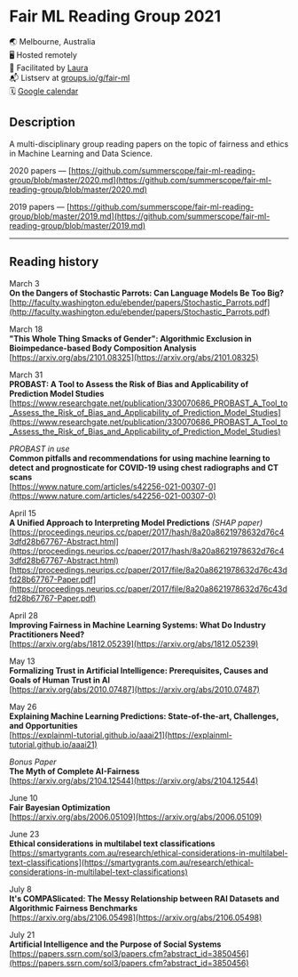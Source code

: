 # Fair ML Reading Group 2021
🌏 Melbourne, Australia  
🖥 Hosted remotely  
🤖 Facilitated by [Laura](https://twitter.com/summerscope)  
📬 Listserv at [groups.io/g/fair-ml](https://groups.io/g/fair-ml)  
🗓 [Google calendar](https://calendar.google.com/calendar?cid=MWVxa29iam90NHB0YXMzNjQxZXRvN2lkZjhAZ3JvdXAuY2FsZW5kYXIuZ29vZ2xlLmNvbQ)
 
## Description
A multi-disciplinary group reading papers on the topic of fairness and ethics in Machine Learning and Data Science. 

2020 papers — [https://github.com/summerscope/fair-ml-reading-group/blob/master/2020.md](https://github.com/summerscope/fair-ml-reading-group/blob/master/2020.md)

2019 papers — [https://github.com/summerscope/fair-ml-reading-group/blob/master/2019.md](https://github.com/summerscope/fair-ml-reading-group/blob/master/2019.md)

---
## Reading history

March 3    
**On the Dangers of Stochastic Parrots: Can Language Models Be Too Big?**  
[http://faculty.washington.edu/ebender/papers/Stochastic_Parrots.pdf](http://faculty.washington.edu/ebender/papers/Stochastic_Parrots.pdf)  
  
March 18    
**"This Whole Thing Smacks of Gender": Algorithmic Exclusion in Bioimpedance-based Body Composition Analysis**  
[https://arxiv.org/abs/2101.08325](https://arxiv.org/abs/2101.08325)  
  
March 31    
**PROBAST: A Tool to Assess the Risk of Bias and Applicability of Prediction Model Studies**  
[https://www.researchgate.net/publication/330070686_PROBAST_A_Tool_to_Assess_the_Risk_of_Bias_and_Applicability_of_Prediction_Model_Studies](https://www.researchgate.net/publication/330070686_PROBAST_A_Tool_to_Assess_the_Risk_of_Bias_and_Applicability_of_Prediction_Model_Studies)  
  
_PROBAST in use_  
**Common pitfalls and recommendations for using machine learning to detect and prognosticate for COVID-19 using chest radiographs and CT scans**  
[https://www.nature.com/articles/s42256-021-00307-0](https://www.nature.com/articles/s42256-021-00307-0)  
  
April 15    
**A Unified Approach to Interpreting Model Predictions** _(SHAP paper)_ 
[https://proceedings.neurips.cc/paper/2017/hash/8a20a8621978632d76c43dfd28b67767-Abstract.html](https://proceedings.neurips.cc/paper/2017/hash/8a20a8621978632d76c43dfd28b67767-Abstract.html)  
[https://proceedings.neurips.cc/paper/2017/file/8a20a8621978632d76c43dfd28b67767-Paper.pdf](https://proceedings.neurips.cc/paper/2017/file/8a20a8621978632d76c43dfd28b67767-Paper.pdf)  

April 28  
**Improving Fairness in Machine Learning Systems: What Do Industry Practitioners Need?**  
[https://arxiv.org/abs/1812.05239](https://arxiv.org/abs/1812.05239)  

May 13  
**Formalizing Trust in Artificial Intelligence: Prerequisites, Causes and Goals of Human Trust in AI**  
[https://arxiv.org/abs/2010.07487](https://arxiv.org/abs/2010.07487)  
  
May 26   
**Explaining Machine Learning Predictions: State-of-the-art, Challenges, and Opportunities**  
[https://explainml-tutorial.github.io/aaai21](https://explainml-tutorial.github.io/aaai21) 
  
_Bonus Paper_   
**The Myth of Complete AI-Fairness**  
[https://arxiv.org/abs/2104.12544](https://arxiv.org/abs/2104.12544)  
  
June 10  
**Fair Bayesian Optimization**   
[https://arxiv.org/abs/2006.05109](https://arxiv.org/abs/2006.05109)  

June 23  
**Ethical considerations in multilabel text classifications**  
[https://smartygrants.com.au/research/ethical-considerations-in-multilabel-text-classifications](https://smartygrants.com.au/research/ethical-considerations-in-multilabel-text-classifications)   

July 8  
**It's COMPASlicated: The Messy Relationship between RAI Datasets and Algorithmic Fairness Benchmarks**  
[https://arxiv.org/abs/2106.05498](https://arxiv.org/abs/2106.05498)  

July 21  
**Artificial Intelligence and the Purpose of Social Systems**  
[https://papers.ssrn.com/sol3/papers.cfm?abstract_id=3850456](https://papers.ssrn.com/sol3/papers.cfm?abstract_id=3850456)  
